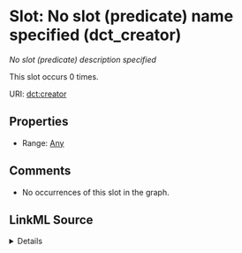 

# Slot: No slot (predicate) name specified (dct_creator)


_No slot (predicate) description specified_






This slot occurs 0 times.


URI: [dct:creator](http://purl.org/dc/terms/creator)



<!-- no inheritance hierarchy -->








## Properties

* Range: [Any](../classes/Any.md)





## Comments

* No occurrences of this slot in the graph.



## LinkML Source

<details>

```yaml
name: dct_creator
annotations:
  count:
    tag: count
    value: 0
description: No slot (predicate) description specified
title: No slot (predicate) name specified
comments:
- No occurrences of this slot in the graph.
from_schema: fio-kg
rank: 1000
slot_uri: dct:creator
alias: dct_creator
range: Any

```
</details>